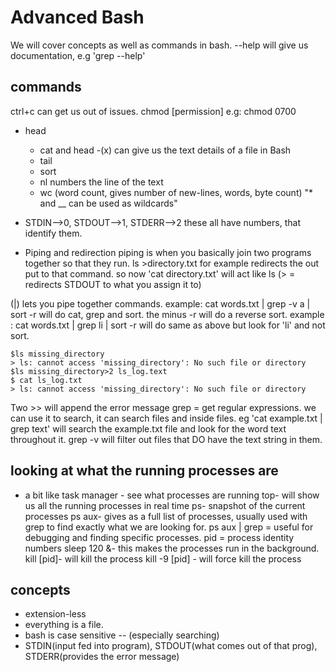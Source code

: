 # Advanced Bash

We will cover concepts as well as commands in bash.
--help will give us documentation, e.g 'grep --help'

## commands

ctrl+c can get us out of issues.
chmod [permission] <path or file>
e.g: chmod 0700 <path-to-file>
- head
  - cat and head -(x) can give us the text details of a file in Bash
  - tail
  - sort
  - nl numbers the line of the text
  - wc (word count, gives number of new-lines, words, byte count)
 "* and __ can be used as wildcards"

- STDIN-->0, STDOUT-->1, STDERR-->2
these all have numbers, that identify them.

- Piping and redirection
piping is when you basically join two programs together so that they run.
ls >directory.txt for example redirects the out put to that command.
so now 'cat directory.txt' will act like ls
(> = redirects STDOUT to what you assign it to)

(|) lets you pipe together commands.
example: cat words.txt | grep -v a | sort -r will do cat, grep and sort. the minus -r will do a reverse sort.
example : cat words.txt | grep li | sort -r will do same as above but look for 'li' and not sort.


````
$ls missing_directory
> ls: cannot access 'missing_directory': No such file or directory
$ls missing_directory>2 ls_log.text
$ cat ls_log.txt
> ls: cannot access 'missing_directory': No such file or directory

````
Two >> will append the error message
grep = get regular expressions. we can use it to search, it can search files and inside files.
eg 'cat example.txt | grep text' will search the example.txt file and look for the
word text throughout it.
grep -v will filter out files that DO have the text string in them.

## looking at what the running processes are
- a bit like task manager - see what processes are running
 top- will show us all the running processes in real time
 ps- snapshot of the current processes
 ps aux- gives as a full list of processes, usually used with grep to find exactly what we are looking for.
 ps aux | grep = useful for debugging and finding specific processes.
 pid = process identity numbers
 sleep 120 &- this makes the processes run in the background.
kill [pid]- will kill the process
kill -9 [pid] - will force kill the process

## concepts


- extension-less
- everything is a file.
- bash is case sensitive -- (especially searching)
- STDIN(input fed into program), STDOUT(what comes out of that prog),
  STDERR(provides the error message)
